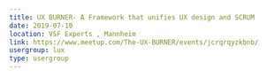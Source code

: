 ```yaml
---
title: UX BURNER- A Framework that unifies UX design and SCRUM
date: 2019-07-10
location: VSF Experts , Mannheim
link: https://www.meetup.com/The-UX-BURNER/events/jcrqrqyzkbnb/
usergroup: lux
type: usergroup
---
```

